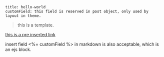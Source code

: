```
title: hello-world
customField: this field is reserved in post object, only used by layout in theme.
```
> this is a template.

[this is a pre inserted link](https://www.google.com)

insert field <%= customField %> in markdown is also acceptable, which is an ejs block.